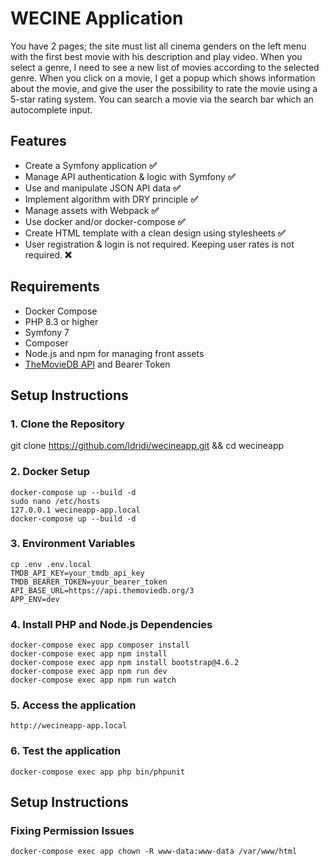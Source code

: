 # WECINE Application

You have 2 pages; the site must list all cinema genders on the left menu with the first best movie with
his description and play video. When you select a genre, I need to see a new list of movies according to
the selected genre. When you click on a movie, I get a popup which shows information about the
movie, and give the user the possibility to rate the movie using a 5-star rating system. You can search a
movie via the search bar which an autocomplete input.

## Features

- Create a Symfony application **✅**
- Manage API authentication & logic with Symfony **✅**
- Use and manipulate JSON API data **✅**
- Implement algorithm with DRY principle **✅**
- Manage assets with Webpack **✅**
- Use docker and/or docker-compose **✅**
- Create HTML template with a clean design using stylesheets **✅**
- User registration & login is not required. Keeping user rates is not required. **❌**

## Requirements

- Docker Compose
- PHP 8.3 or higher
- Symfony 7
- Composer
- Node.js and npm for managing front assets
- [TheMovieDB API](https://www.themoviedb.org/documentation/api) and Bearer Token

## Setup Instructions

### 1. Clone the Repository

git clone https://github.com/ldridi/wecineapp.git &&
cd wecineapp

### 2. Docker Setup
```console
docker-compose up --build -d
sudo nano /etc/hosts
127.0.0.1 wecineapp-app.local
docker-compose up --build -d
```

### 3. Environment Variables
```console
cp .env .env.local
TMDB_API_KEY=your_tmdb_api_key
TMDB_BEARER_TOKEN=your_bearer_token
API_BASE_URL=https://api.themoviedb.org/3
APP_ENV=dev
```

### 4. Install PHP and Node.js Dependencies
```console
docker-compose exec app composer install
docker-compose exec app npm install
docker-compose exec app npm install bootstrap@4.6.2
docker-compose exec app npm run dev
docker-compose exec app npm run watch
```

### 5. Access the application
```console
http://wecineapp-app.local
```

### 6. Test the application
```console
docker-compose exec app php bin/phpunit
```

## Setup Instructions
### Fixing Permission Issues
```console
docker-compose exec app chown -R www-data:www-data /var/www/html
```
